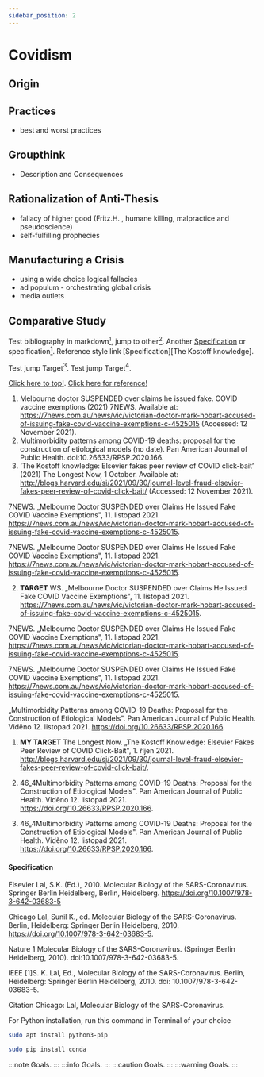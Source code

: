 ```yaml
---
sidebar_position: 2
---
```


# Covidism
## Origin
## Practices
- best and worst practices
## Groupthink
- Description and Consequences
## Rationalization of Anti-Thesis
- fallacy of higher good (Fritz.H. , humane killing, malpractice and pseudoscience)
- self-fulfilling prophecies
## Manufacturing a Crisis
- using a wide choice logical fallacies
- ad populum - orchestrating global crisis
- media outlets
## Comparative Study
Test bibliography in markdown[<sup>1</sup>](#abcde), jump to other[<sup>2</sup>](#def). Another [Specification](#specification) or specification[<sup>1</sup>](#specification). Reference style link [Specification][The Kostoff knowledge].

Test jump Target[<sup>3</sup>](#gh). Test jump Target[<sup>4</sup>](#ij).

<a href="#">Click here to top!</a>. <a href="#Kostoff">Click here for reference!</a>

1. Melbourne doctor SUSPENDED over claims he issued fake. COVID vaccine exemptions (2021) 7NEWS. Available at: https://7news.com.au/news/vic/victorian-doctor-mark-hobart-accused-of-issuing-fake-covid-vaccine-exemptions-c-4525015 (Accessed: 12 November 2021).
2. Multimorbidity patterns among COVID-19 deaths: proposal for the construction of etiological models (no date). Pan American Journal of Public Health. doi:10.26633/RPSP.2020.166.
3. ‘The Kostoff knowledge: Elsevier fakes peer review of COVID click-bait’ (2021) The Longest Now, 1 October. Available at: http://blogs.harvard.edu/sj/2021/09/30/journal-level-fraud-elsevier-fakes-peer-review-of-covid-click-bait/ (Accessed: 12 November 2021).


7NEWS. „Melbourne Doctor SUSPENDED over Claims He Issued Fake COVID Vaccine Exemptions", 11. listopad 2021. https://7news.com.au/news/vic/victorian-doctor-mark-hobart-accused-of-issuing-fake-covid-vaccine-exemptions-c-4525015.

7NEWS. „Melbourne Doctor SUSPENDED over Claims He Issued Fake COVID Vaccine Exemptions", 11. listopad 2021. https://7news.com.au/news/vic/victorian-doctor-mark-hobart-accused-of-issuing-fake-covid-vaccine-exemptions-c-4525015.

2. **TARGET** WS. „Melbourne Doctor SUSPENDED over Claims He Issued <a name="def"> Fake COVID Vaccine Exemptions", </a> 11. listopad 2021. https://7news.com.au/news/vic/victorian-doctor-mark-hobart-accused-of-issuing-fake-covid-vaccine-exemptions-c-4525015.

7NEWS. „Melbourne Doctor SUSPENDED over Claims He Issued Fake COVID Vaccine Exemptions", 11. listopad 2021. https://7news.com.au/news/vic/victorian-doctor-mark-hobart-accused-of-issuing-fake-covid-vaccine-exemptions-c-4525015.

7NEWS. „Melbourne Doctor SUSPENDED over Claims He Issued Fake COVID Vaccine Exemptions", 11. listopad 2021. https://7news.com.au/news/vic/victorian-doctor-mark-hobart-accused-of-issuing-fake-covid-vaccine-exemptions-c-4525015.

„Multimorbidity Patterns among COVID-19 Deaths: Proposal for the Construction of Etiological Models". Pan American Journal of Public Health. Viděno 12. listopad 2021. https://doi.org/10.26633/RPSP.2020.166.

 1. **MY TARGET** The <a name="abcde"> Longest Now. </a> „The Kostoff Knowledge: Elsevier Fakes Peer Review of COVID Click-Bait", 1. říjen 2021. http://blogs.harvard.edu/sj/2021/09/30/journal-level-fraud-elsevier-fakes-peer-review-of-covid-click-bait/.


1. 46„4Multimorbidity Patterns among COVID-19 Deaths: Proposal for the Construction of Etiological Models". Pan American Journal of Public Health. Viděno 12. listopad 2021. https://doi.org/10.26633/RPSP.2020.166.

<a name="gh"></a>

3. 46„4Multimorbidity Patterns among COVID-19 Deaths: Proposal for the Construction of Etiological Models". Pan American Journal of Public Health. Viděno 12. listopad 2021. https://doi.org/10.26633/RPSP.2020.166.

#### Specification
<a name="ij"></a>
Elsevier Lal, S.K. (Ed.), 2010. Molecular Biology of the SARS-Coronavirus. Springer Berlin Heidelberg, Berlin, Heidelberg. https://doi.org/10.1007/978-3-642-03683-5

Chicago Lal, Sunil K., ed. Molecular Biology of the SARS-Coronavirus. Berlin, Heidelberg: Springer Berlin Heidelberg, 2010. https://doi.org/10.1007/978-3-642-03683-5.

Nature 1.Molecular Biology of the SARS-Coronavirus. (Springer Berlin Heidelberg, 2010). doi:10.1007/978-3-642-03683-5.

IEEE [1]S. K. Lal, Ed., Molecular Biology of the SARS-Coronavirus. Berlin, Heidelberg: Springer Berlin Heidelberg, 2010. doi: 10.1007/978-3-642-03683-5.

Citation Chicago: Lal, Molecular Biology of the SARS-Coronavirus.

For Python installation, run this command in Terminal of your choice

```bash
sudo apt install python3-pip
```

```bash
sudo pip install conda
```

:::note
Goals.
:::
:::info
Goals.
:::
:::caution
Goals.
:::
:::warning
Goals.
:::

